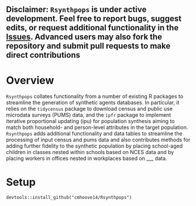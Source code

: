 ## Disclaimer: `Rsynthpops` is under active development. Feel free to report bugs, suggest edits, or request additional functionality in the [Issues](https://github.com/cmhoove14/Rsynthpops/issues). Advanced users may also fork the repository and submit pull requests to make direct contributions  

# Overview  

`Rsynthpops` collates functionality from a number of existing R packages to streamline the generation of synthetic agents databases. In particular, it relies on the `tidycensus` package to download census and public use microdata surveys (PUMS) data, and the `ipfr` package to implement iterative proportional updating (ipu) for population synthesis aiming to match both household- and person-level attributes in the target population. `Rsynthpops` adds additional functionality and data tables to streamline the processing of input census and pums data and also contributes methods for adding further fidelity to the synthetic population by placing school-aged children in classes nested within schools based on NCES data and by placing workers in offices nested in workplaces based on ___ data.  

# Setup  
`devtools::install_github("cmhoove14/Rsynthpops")`  